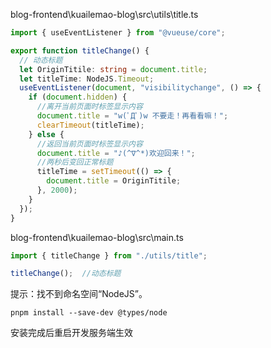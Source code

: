 blog-frontend\kuailemao-blog\src\utils\title.ts


```ts
import { useEventListener } from "@vueuse/core";

export function titleChange() {
  // 动态标题
  let OriginTitile: string = document.title;
  let titleTime: NodeJS.Timeout;
  useEventListener(document, "visibilitychange", () => {
    if (document.hidden) {
      //离开当前页面时标签显示内容
      document.title = "w(ﾟДﾟ)w 不要走！再看看嘛！";
      clearTimeout(titleTime);
    } else {
      //返回当前页面时标签显示内容
      document.title = "♪(^∇^*)欢迎回来！";
      //两秒后变回正常标题
      titleTime = setTimeout(() => {
        document.title = OriginTitile;
      }, 2000);
    }
  });
}
```

blog-frontend\kuailemao-blog\src\main.ts

```ts
import { titleChange } from "./utils/title";

titleChange();  //动态标题
```

提示：找不到命名空间“NodeJS”。

```pnpm
pnpm install --save-dev @types/node
```

安装完成后重启开发服务端生效
